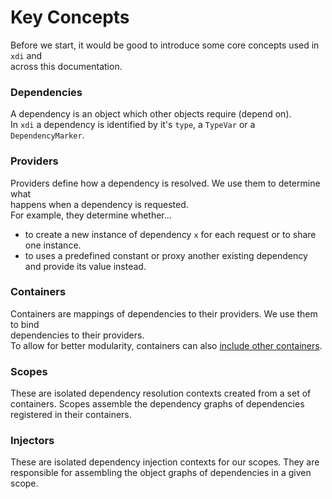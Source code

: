# Key Concepts

Before we start, it would be good to introduce some core concepts used in `xdi` and  
across this documentation.


### Dependencies 

A dependency is an object which other objects require (depend on).  
In `xdi` a dependency is identified by it's `type`, a `TypeVar` or a `DependencyMarker`.

### Providers

Providers define how a dependency is resolved. We use them to determine what  
happens when a dependency is requested.  
For example, they determine whether...  
  - to create a new instance of dependency `x` for each request or to share one instance.
  - to uses a predefined constant or proxy another existing dependency and provide its value instead.
   
### Containers

Containers are mappings of dependencies to their providers. We use them to bind  
dependencies to their providers.  
To allow for better modularity, containers can also [include other containers]().
  
### Scopes

These are isolated dependency resolution contexts created from a set of containers.
Scopes assemble the dependency graphs of dependencies registered in their containers.

### Injectors

These are isolated dependency injection contexts for our scopes. 
They are responsible for assembling the object graphs of dependencies in a given scope.

